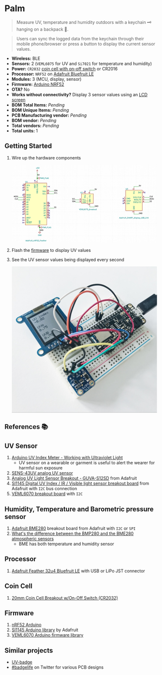 # Palm

> Measure UV, temperature and humidity outdoors with a keychain 🗝 hanging on a backpack 🎒.

> Users can sync the logged data from the keychain through their mobile phone/browser or press a button to display the current sensor values.

- **Wireless:**	BLE
- **Sensors:**	2 (`VEML6075` for UV and `Si7021` for temperature and humidity)
- **Power:**	`CR2032` [coin cell with on-off switch](https://www.adafruit.com/product/1871) or CR2016
- **Processor:**	`NRF52` on [Adafruit Bluefruit LE](https://www.adafruit.com/product/2661)
- **Modules:** 3 (MCU, display, sensor)
- **Firmware:**	[Arduino NRF52](https://github.com/sandeepmistry/arduino-nRF5)
- **OTA?**	No
- **Works without connectivity?**	Display 3 sensor values using an [LCD screen](https://www.adafruit.com/product/3502)
- **BOM Total Items:**	*Pending*
- **BOM Unique Items:** *Pending*
- **PCB Manufacturing vendor:**	*Pending*
- **BOM vendor:** *Pending*
- **Total vendors:** *Pending*
- **Total units:** 1

## Getting Started

1. Wire up the hardware components

    ![](components/display-uv/schematic.png)
1. Flash the [firmware](components/display-uv/main.ino) to display UV values
1. See the UV sensor values being displayed every second

    ![](components/display-uv/prototype.jpg)

## References 📚

## UV Sensor

1. [Arduino UV Index Meter - Working with Ultraviolet Light](https://www.youtube.com/watch?v=dBljvUBZqI8)
    - UV sensor on a wearable or garment is useful to alert the wearer for harmful sun exposure
1. [SENS-43UV analog UV sensor](https://abra-electronics.com/sensors/sensors-light-imaging-en/sens-43uv-analog-ultra-violet-light-sensor-module-for-5v-microcontrollers.html)
1. [Analog UV Light Sensor Breakout - GUVA-S12SD](https://www.adafruit.com/product/1918) from Adafruit
1. [SI1145 Digital UV Index / IR / Visible light sensor breakout board](https://www.adafruit.com/product/1777) from Adafruit with `I2C` bus connection
1. [VEML6070 breakout board](https://www.adafruit.com/product/2899) with `I2C`

## Humidity, Temperature and Barometric pressure sensor

1. [Adafruit BME280](https://www.adafruit.com/product/2652) breakout board from Adafruit with `I2C` or `SPI`
1. [What's the difference between the BMP280 and the BME280 atmospheric sensors](https://www.youtube.com/watch?v=0aL1PxK3rkE)
    - BME has both temperature and humidity sensor

## Processor

1. [Adafruit Feather 32u4 Bluefruit LE](https://learn.adafruit.com/adafruit-feather-32u4-bluefruit-le/overview) with USB or LiPo JST connector

## Coin Cell

1. [20mm Coin Cell Breakout w/On-Off Switch (CR2032)](https://www.adafruit.com/product/1871)

## Firmware

1. [nRF52 Arduino](https://github.com/sandeepmistry/arduino-nRF5)
1. [SI1145 Arduino library](https://github.com/adafruit/Adafruit_SI1145_Library/blob/master/examples/si1145test/si1145test.ino) by Adafruit
1. [VEML6070 Arduino firmware library](https://github.com/adafruit/Adafruit_VEML6070)

## Similar projects

- [UV-badge](https://hackaday.io/project/4706-uv-badge)
- [#badgelife](https://twitter.com/search?q=%23badgelife&src=typed_query) on Twitter for various PCB designs
